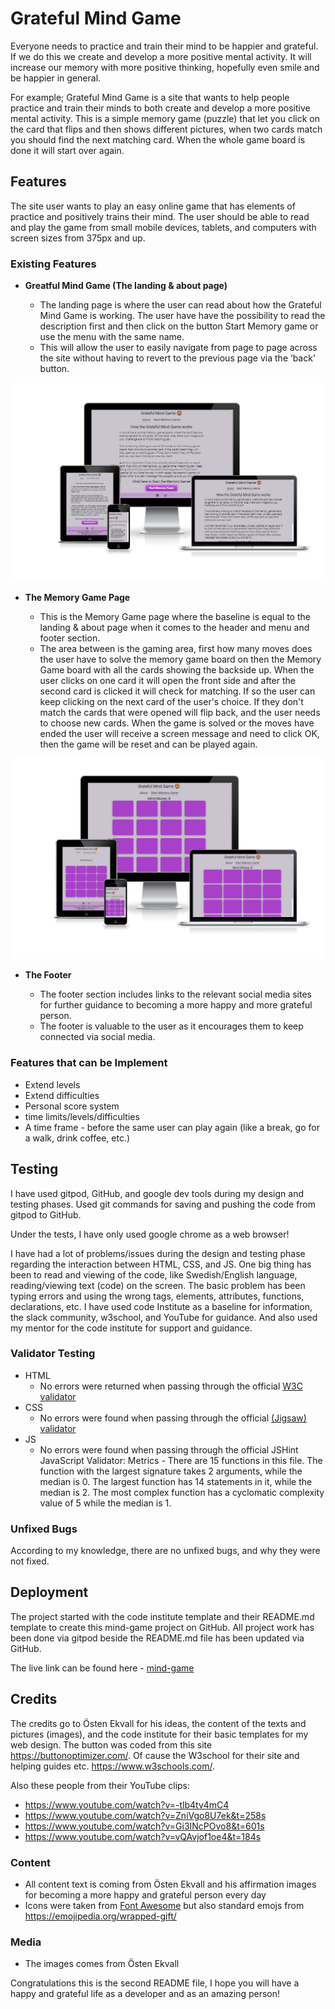 # Grateful Mind Game

Everyone needs to practice and train their mind to be happier and grateful. If we do this we create and develop a more positive mental activity. It will increase our memory with more positive thinking, hopefully even smile and be happier in general.

For example; Grateful Mind Game is a site that wants to help people practice and train their minds to both create and develop a more positive mental activity. This is a simple memory game (puzzle) that let you click on the card that flips and then shows different pictures, when two cards match you should find the next matching card. When the whole game board is done it will start over again.

## Features 

The site user wants to play an easy online game that has elements of practice and positively trains their mind. The user should be able to read and play the game from small mobile devices, tablets, and computers with screen sizes from 375px and up.  

### Existing Features

- __Greatful Mind Game (The landing & about page)__

  - The landing page is where the user can read about how the Grateful Mind Game is working. The user have have the possibility to read the description first and then click on the button Start Memory game or use the menu with the same name.
  - This will allow the user to easily navigate from page to page across the site without having to revert to the previous page via the ‘back’ button. 

![Responsice Mockup](media/responsive-index.png)

- __The Memory Game Page__

  - This is the Memory Game page where the baseline is equal to the landing & about page when it comes to the header and menu and footer section.
  - The area between is the gaming area, first how many moves does the user have to solve the memory game board on then the Memory Game board with all the cards showing the backside up. When the user clicks on one card it will open the front side and after the second card is clicked it will check for matching. If so the user can keep clicking on the next card of the user's choice. If they don't match the cards that were opened will flip back, and the user needs to choose new cards. When the game is solved or the moves have ended the user will receive a screen message and need to click OK, then the game will be reset and can be played again. 

![Responsice Mockup](media/responsive-memory-game.png)
                                                                                                                                                                                                                                                
- __The Footer__ 

  - The footer section includes links to the relevant social media sites for further guidance to becoming a more happy and more grateful person.
  - The footer is valuable to the user as it encourages them to keep connected via social media.


### Features that can be Implement

- Extend levels
- Extend difficulties
- Personal score system
- time limits/levels/difficulties
- A time frame - before the same user can play again (like a break, go for a walk, drink coffee, etc.)


## Testing

I have used gitpod, GitHub, and google dev tools during my design and testing phases. Used git commands for saving and pushing the code from gitpod to GitHub.

Under the tests, I have only used google chrome as a web browser!

I have had a lot of problems/issues during the design and testing phase regarding the interaction between HTML, CSS, and JS. One big thing has been to read and viewing of the code, like Swedish/English language, reading/viewing text (code) on the screen. The basic problem has been typing errors and using the wrong tags, elements, attributes, functions, declarations, etc. I have used code Institute as a baseline for information, the slack community, w3school, and YouTube for guidance. And also used my mentor for the code institute for support and guidance.

### Validator Testing 

- HTML
  - No errors were returned when passing through the official [W3C validator](https://validator.w3.org/nu/?doc=https%3A%2F%2F777osek.github.io%2Fmind-game%2Findex.html&showsource=yes)
- CSS
  - No errors were found when passing through the official [(Jigsaw) validator](https://jigsaw.w3.org/css-validator/validator?uri=https%3A%2F%2F777osek.github.io%2Fmind-game%2F&profile=css3svg&usermedium=all&warning=1&vextwarning=&lang=sv)
- JS
  - No errors were found when passing through the official JSHint JavaScript Validator:
Metrics - There are 15 functions in this file. The function with the largest signature takes 2 arguments, while the median is 0.
The largest function has 14 statements in it, while the median is 2. The most complex function has a cyclomatic complexity value of 5 while the median is 1.

### Unfixed Bugs

According to my knowledge, there are no unfixed bugs, and why they were not fixed.

## Deployment

The project started with the code institute template and their README.md template to create this mind-game project on GitHub. All project work has been done via gitpod beside the README.md file has been updated via GitHub.

The live link can be found here - [mind-game](https://777osek.github.io/mind-game/)


## Credits 

The credits go to Östen Ekvall for his ideas, the content of the texts and pictures (images), and the code institute for their basic templates for my web design. The button was coded from this site https://buttonoptimizer.com/. Of cause the W3school for their site and helping guides etc. https://www.w3schools.com/.

Also these people from their YouTube clips:
- https://www.youtube.com/watch?v=-tlb4tv4mC4
- https://www.youtube.com/watch?v=ZniVgo8U7ek&t=258s
- https://www.youtube.com/watch?v=Gi3INcPOvo8&t=601s
- https://www.youtube.com/watch?v=vQAvjof1oe4&t=184s


### Content

- All content text is coming from Östen Ekvall and his affirmation images for becoming a more happy and grateful person every day
- Icons were taken from [Font Awesome](https://fontawesome.com/) but also standard emojs from https://emojipedia.org/wrapped-gift/

### Media

- The images comes from Östen Ekvall


Congratulations this is the second README file, I hope you will have a happy and grateful life as a developer and as an amazing person!
